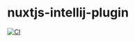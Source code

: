 nuxtjs-intellij-plugin
======================

[![CI](https://github.com/nise-nabe/nuxtjs-intellij-plugin/actions/workflows/main.yml/badge.svg)](https://github.com/nise-nabe/nuxtjs-intellij-plugin/actions/workflows/main.yml)
